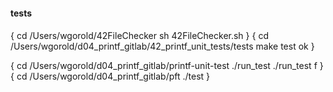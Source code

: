 #### tests ####
####

{
	cd /Users/wgorold/42FileChecker
	sh 42FileChecker.sh 
}
{
	cd /Users/wgorold/d04_printf_gitlab/42_printf_unit_tests/tests
	make test
	ok
}

{
	cd /Users/wgorold/d04_printf_gitlab/printf-unit-test
	./run_test
	./run_test f
}
{
	cd /Users/wgorold/d04_printf_gitlab/pft
	./test
}
